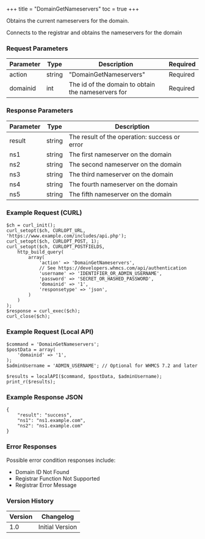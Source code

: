 +++
title = "DomainGetNameservers"
toc = true
+++

Obtains the current nameservers for the domain.

Connects to the registrar and obtains the nameservers for the domain

### Request Parameters

| Parameter | Type | Description | Required |
| --------- | ---- | ----------- | -------- |
| action | string | "DomainGetNameservers" | Required |
| domainid | int | The id of the domain to obtain the nameservers for | Required |

### Response Parameters

| Parameter | Type | Description |
| --------- | ---- | ----------- |
| result | string | The result of the operation: success or error |
| ns1 | string | The first nameserver on the domain |
| ns2 | string | The second nameserver on the domain |
| ns3 | string | The third nameserver on the domain |
| ns4 | string | The fourth nameserver on the domain |
| ns5 | string | The fifth nameserver on the domain |


### Example Request (CURL)

```
$ch = curl_init();
curl_setopt($ch, CURLOPT_URL, 'https://www.example.com/includes/api.php');
curl_setopt($ch, CURLOPT_POST, 1);
curl_setopt($ch, CURLOPT_POSTFIELDS,
    http_build_query(
        array(
            'action' => 'DomainGetNameservers',
            // See https://developers.whmcs.com/api/authentication
            'username' => 'IDENTIFIER_OR_ADMIN_USERNAME',
            'password' => 'SECRET_OR_HASHED_PASSWORD',
            'domainid' => '1',
            'responsetype' => 'json',
        )
    )
);
$response = curl_exec($ch);
curl_close($ch);
```


### Example Request (Local API)

```
$command = 'DomainGetNameservers';
$postData = array(
    'domainid' => '1',
);
$adminUsername = 'ADMIN_USERNAME'; // Optional for WHMCS 7.2 and later

$results = localAPI($command, $postData, $adminUsername);
print_r($results);
```


### Example Response JSON

```
{
    "result": "success",
    "ns1": "ns1.example.com",
    "ns2": "ns1.example.com"
}
```


### Error Responses

Possible error condition responses include:

* Domain ID Not Found
* Registrar Function Not Supported
* Registrar Error Message


### Version History

| Version | Changelog |
| ------- | --------- |
| 1.0 | Initial Version |
